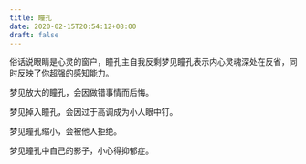 ```yaml
---
title: 瞳孔
date: 2020-02-15T20:54:12+08:00
draft: false
---
```


俗话说眼睛是心灵的窗户，瞳孔主自我反剩梦见瞳孔表示内心灵魂深处在反省，同时反映了你超强的感知能力。

梦见放大的瞳孔，会因做错事情而后悔。

梦见掉入瞳孔，会因过于高调成为小人眼中钉。

梦见瞳孔缩小，会被他人拒绝。

梦见瞳孔中自己的影子，小心得抑郁症。

